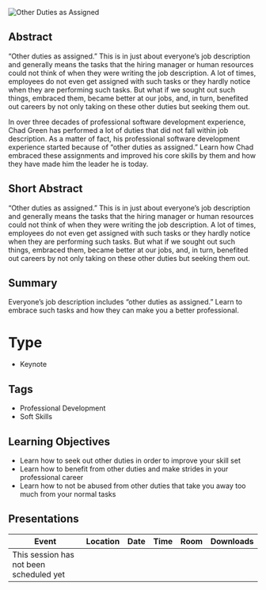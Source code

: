 ![Other Duties as Assigned](Thumbnail.jpg)

## Abstract
“Other duties as assigned.”  This is in just about everyone’s job description and generally means the tasks that the hiring manager or human resources could not think of when they were writing the job description.  A lot of times, employees do not even get assigned with such tasks or they hardly notice when they are performing such tasks.  But what if we sought out such things, embraced them, became better at our jobs, and, in turn, benefited out careers by not only taking on these other duties but seeking them out.  

In over three decades of professional software development experience, Chad Green has performed a lot of duties that did not fall within job description.  As a matter of fact, his professional software development experience started because of “other duties as assigned.”  Learn how Chad embraced these assignments and improved his core skills by them and how they have made him the leader he is today.


## Short Abstract
“Other duties as assigned.”  This is in just about everyone’s job description and generally means the tasks that the hiring manager or human resources could not think of when they were writing the job description.  A lot of times, employees do not even get assigned with such tasks or they hardly notice when they are performing such tasks.  But what if we sought out such things, embraced them, became better at our jobs, and, in turn, benefited out careers by not only taking on these other duties but seeking them out.

## Summary
Everyone’s job description includes “other duties as assigned.” Learn to embrace such tasks and how they can make you a better professional.

# Type
* Keynote

## Tags
* Professional Development
* Soft Skills

## Learning Objectives
* Learn how to seek out other duties in order to improve your skill set
* Learn how to benefit from other duties and make strides in your professional career
* Learn how to not be abused from other duties that take you away too much from your normal tasks

## Presentations

| Event | Location | Date | Time | Room | Downloads |
|-------|:--------:|-----:|-----:|-----:|----------:|
| This session has not been scheduled yet |
